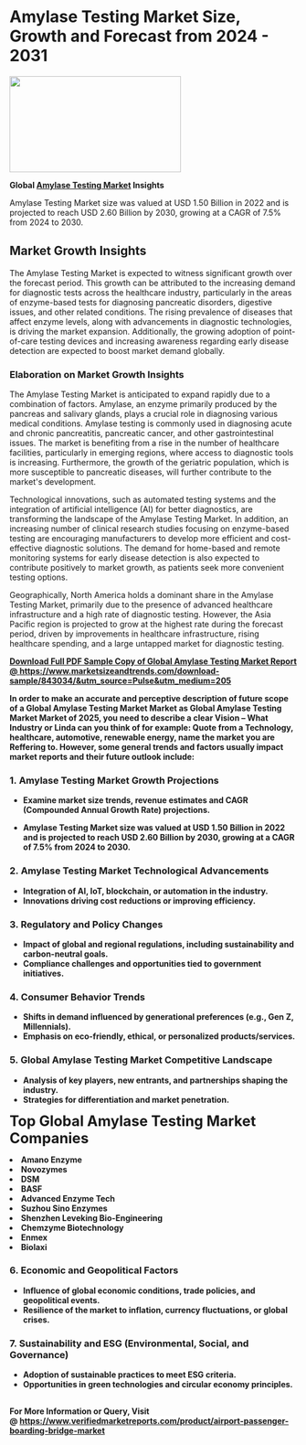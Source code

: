 <H1>Amylase Testing Market Size, Growth and Forecast from 2024 - 2031</H1><img class="aligncenter size-medium wp-image-584254" src="https://thirdeyenews.in/wp-content/uploads/2024/09/Global-Market-Research-300x168.jpeg" alt="" width="300" height="168" /><p><strong>Global&nbsp;<a href="https://www.marketsizeandtrends.com/download-sample/843034/&amp;utm_source=Pulse&amp;utm_medium=205">Amylase Testing Market</a> Insights</strong></p><p>Amylase Testing Market size was valued at USD 1.50 Billion in 2022 and is projected to reach USD 2.60 Billion by 2030, growing at a CAGR of 7.5% from 2024 to 2030.</p><p><h2>Market Growth Insights</h2> <p>The Amylase Testing Market is expected to witness significant growth over the forecast period. This growth can be attributed to the increasing demand for diagnostic tests across the healthcare industry, particularly in the areas of enzyme-based tests for diagnosing pancreatic disorders, digestive issues, and other related conditions. The rising prevalence of diseases that affect enzyme levels, along with advancements in diagnostic technologies, is driving the market expansion. Additionally, the growing adoption of point-of-care testing devices and increasing awareness regarding early disease detection are expected to boost market demand globally.</p> <p><strong><a href="#"></a></strong></p> <h3>Elaboration on Market Growth Insights</h3> <p>The Amylase Testing Market is anticipated to expand rapidly due to a combination of factors. Amylase, an enzyme primarily produced by the pancreas and salivary glands, plays a crucial role in diagnosing various medical conditions. Amylase testing is commonly used in diagnosing acute and chronic pancreatitis, pancreatic cancer, and other gastrointestinal issues. The market is benefiting from a rise in the number of healthcare facilities, particularly in emerging regions, where access to diagnostic tools is increasing. Furthermore, the growth of the geriatric population, which is more susceptible to pancreatic diseases, will further contribute to the market's development.</p> <p>Technological innovations, such as automated testing systems and the integration of artificial intelligence (AI) for better diagnostics, are transforming the landscape of the Amylase Testing Market. In addition, an increasing number of clinical research studies focusing on enzyme-based testing are encouraging manufacturers to develop more efficient and cost-effective diagnostic solutions. The demand for home-based and remote monitoring systems for early disease detection is also expected to contribute positively to market growth, as patients seek more convenient testing options.</p> <p>Geographically, North America holds a dominant share in the Amylase Testing Market, primarily due to the presence of advanced healthcare infrastructure and a high rate of diagnostic testing. However, the Asia Pacific region is projected to grow at the highest rate during the forecast period, driven by improvements in healthcare infrastructure, rising healthcare spending, and a large untapped market for diagnostic testing.</p> <p><strong><a href="#"></p><p><span class=""><strong>Download Full PDF Sample Copy of Global Amylase Testing Market Report</strong> @ <a href="https://www.marketsizeandtrends.com/download-sample/843034/&amp;utm_source=Pulse&amp;utm_medium=205" target="_blank">https://www.marketsizeandtrends.com/download-sample/843034/&amp;utm_source=Pulse&amp;utm_medium=205</a></span></p><p>In order to make an accurate and perceptive description of future scope of a Global&nbsp;Amylase Testing Market Market as Global&nbsp;Amylase Testing Market Market of 2025, you need to describe a clear Vision &ndash; What Industry or Linda can you think of for example: Quote from a Technology, healthcare, automotive, renewable energy, name the market you are Reffering to. However, some general trends and factors usually impact market reports and their future outlook include:</p><h3>1.&nbsp;<strong>Amylase Testing Market Growth Projections</strong></h3><ul><li>Examine market size trends, revenue estimates and CAGR (Compounded Annual Growth Rate) projections.</li><li><p>Amylase Testing Market size was valued at USD 1.50 Billion in 2022 and is projected to reach USD 2.60 Billion by 2030, growing at a CAGR of 7.5% from 2024 to 2030.</p></li></ul><h3>2.&nbsp;<strong>Amylase Testing Market Technological Advancements</strong></h3><ul><li>Integration of AI, IoT, blockchain, or automation in the industry.</li><li>Innovations driving cost reductions or improving efficiency.</li></ul><h3>3.&nbsp;<strong>Regulatory and Policy Changes</strong></h3><ul><li>Impact of global and regional regulations, including sustainability and carbon-neutral goals.</li><li>Compliance challenges and opportunities tied to government initiatives.</li></ul><h3>4.&nbsp;<strong>Consumer Behavior Trends</strong></h3><ul><li>Shifts in demand influenced by generational preferences (e.g., Gen Z, Millennials).</li><li>Emphasis on eco-friendly, ethical, or personalized products/services.</li></ul><h3>5.&nbsp;<strong>Global Amylase Testing Market Competitive Landscape</strong></h3><ul><li>Analysis of key players, new entrants, and partnerships shaping the industry.</li><li>Strategies for differentiation and market penetration.</li></ul><p data-pm-slice="1 1 []"><span style="color: inherit; font-family: inherit; font-size: 25px;">Top Global Amylase Testing Market Companies</span></p><div class="" data-test-id=""><p><li>Amano Enzyme</li><li> Novozymes</li><li> DSM</li><li> BASF</li><li> Advanced Enzyme Tech</li><li> Suzhou Sino Enzymes</li><li> Shenzhen Leveking Bio-Engineering</li><li> Chemzyme Biotechnology</li><li> Enmex</li><li> Biolaxi</li></p></div><h3>6.&nbsp;<strong>Economic and Geopolitical Factors</strong></h3><ul><li>Influence of global economic conditions, trade policies, and geopolitical events.</li><li>Resilience of the market to inflation, currency fluctuations, or global crises.</li></ul><h3>7.&nbsp;<strong>Sustainability and ESG (Environmental, Social, and Governance)</strong></h3><ul><li>Adoption of sustainable practices to meet ESG criteria.</li><li>Opportunities in green technologies and circular economy principles.</li></ul><h2><strong style="font-size: 14px;">For More Information or Query, Visit @&nbsp;</strong><a style="background-color: #ffffff; font-size: 14px;" href="https://www.marketsizeandtrends.com/report/amylase-testing-market/" target="_blank">https://www.verifiedmarketreports.com/product/airport-passenger-boarding-bridge-market</a></h2>
